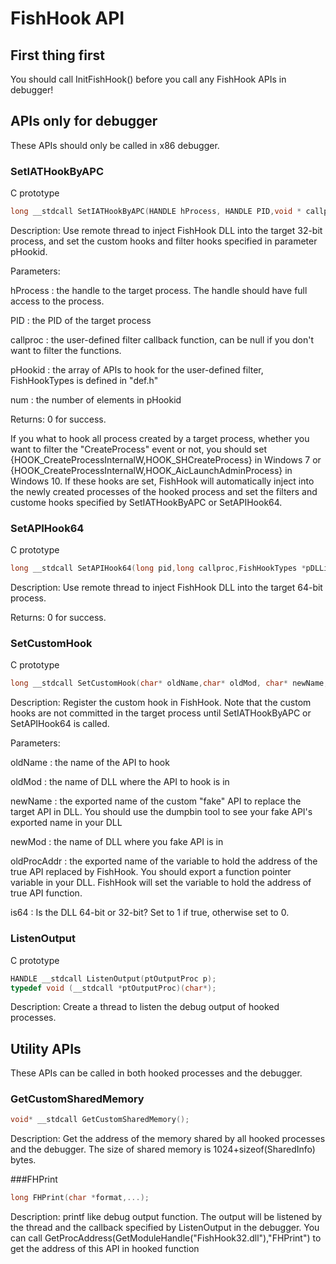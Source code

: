 # FishHook API

## First thing first
You should call InitFishHook() before you call any FishHook APIs in debugger!

## APIs only for debugger
These APIs should only be called in x86 debugger.
### SetIATHookByAPC
C prototype
```c
long __stdcall SetIATHookByAPC(HANDLE hProcess, HANDLE PID,void * callproc,FishHookTypes *pHookid,long num);
```
Description: Use remote thread to inject FishHook DLL into the target 32-bit process, and set the custom hooks and filter hooks specified in parameter pHookid.

Parameters:

  hProcess : the handle to the target process. The handle should have full access to the process.
  
  PID : the PID of the target process
  
  callproc : the user-defined filter callback function, can be null if you don't want to filter the functions.
  
  pHookid : the array of APIs to hook for the user-defined filter, FishHookTypes is defined in "def.h"
  
  num : the number of elements in pHookid
  
Returns: 0 for success.

If you what to hook all process created by a target process, whether you want to filter the "CreateProcess" event or not, you should set {HOOK_CreateProcessInternalW,HOOK_SHCreateProcess} in Windows 7 or {HOOK_CreateProcessInternalW,HOOK_AicLaunchAdminProcess} in Windows 10. If these hooks are set, FishHook will automatically inject into the newly created processes of the hooked process and set the filters and custome hooks specified by SetIATHookByAPC or SetAPIHook64. 

### SetAPIHook64
C prototype
```c
long __stdcall SetAPIHook64(long pid,long callproc,FishHookTypes *pDLLid,long num);
```
Description: Use remote thread to inject FishHook DLL into the target 64-bit process.

Returns: 0 for success.

### SetCustomHook
C prototype
```c
long __stdcall SetCustomHook(char* oldName,char* oldMod, char* newName, char* newMod, char* oldProcAddr,long is64);
```
Description: Register the custom hook in FishHook. Note that the custom hooks are not committed in the target process until SetIATHookByAPC or SetAPIHook64 is called. 

Parameters: 

  oldName : the name of the API to hook
  
  oldMod : the name of DLL where the API to hook is in
  
  newName : the exported name of the custom "fake" API to replace the target API in DLL. You should use the dumpbin tool to see your fake API's exported name in your DLL
  
  newMod : the name of DLL where you fake API is in
  
  oldProcAddr : the exported name of the variable to hold the address of the true API replaced by FishHook. You should export a function pointer variable in your DLL. FishHook will set the variable to hold the address of true API function.
  
  is64 : Is the DLL 64-bit or 32-bit? Set to 1 if true,  otherwise set to 0.

### ListenOutput
C prototype
```c
HANDLE __stdcall ListenOutput(ptOutputProc p);
typedef void (__stdcall *ptOutputProc)(char*);
```
Description: Create a thread to listen the debug output of hooked processes.

## Utility APIs
These APIs can be called in both hooked processes and the debugger.

### GetCustomSharedMemory
```c
void* __stdcall GetCustomSharedMemory();
```
Description: Get the address of the memory shared by all hooked processes and the debugger. The size of shared memory is 1024+sizeof(SharedInfo) bytes.

###FHPrint
```c
long FHPrint(char *format,...);
```
Description: printf like debug output function. The output will be listened by the thread and the callback specified by ListenOutput in the debugger.
You can call GetProcAddress(GetModuleHandle("FishHook32.dll"),"FHPrint") to get the address of this API in hooked function
